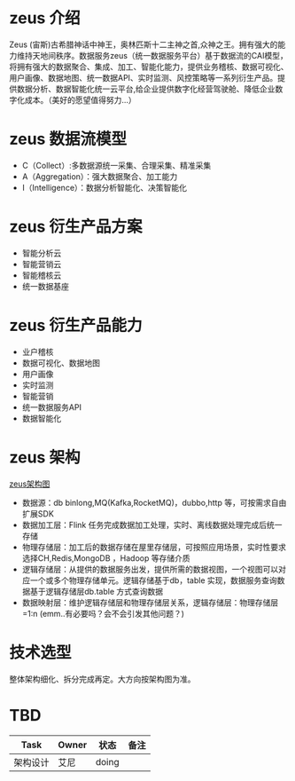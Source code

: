 # zeus 介绍
Zeus (宙斯)古希腊神话中神王，奥林匹斯十二主神之首,众神之王。拥有强大的能力维持天地间秩序。数据服务zeus（统一数据服务平台）基于数据流的CAI模型， 将拥有强大的数据聚合、集成、加工、智能化能力，提供业务稽核、数据可视化、用户画像、数据地图、统一数据API、实时监测、风控策略等一系列衍生产品。提供数据分析、数据智能化统一云平台,给企业提供数字化经营驾驶舱、降低企业数字化成本。（美好的愿望值得努力...）
# zeus 数据流模型
* C（Collect）:多数据源统一采集、合理采集、精准采集
* A（Aggregation）：强大数据聚合、加工能力
* I（Intelligence）：数据分析智能化、决策智能化
# zeus 衍生产品方案
* 智能分析云
* 智能营销云
* 智能稽核云
* 统一数据基座

# zeus 衍生产品能力
* 业户稽核
* 数据可视化、数据地图
* 用户画像
* 实时监测
* 智能营销
* 统一数据服务API
* 数据智能化

# zeus 架构
[zeus架构图](https://www.processon.com/diagraming/64a449e9db2f304bcc2b7d39 "zeus")

* 数据源：db binlong,MQ(Kafka,RocketMQ)，dubbo,http 等，可按需求自由扩展SDK
* 数据加工层：Flink 任务完成数据加工处理，实时、离线数据处理完成后统一存储
* 物理存储层：加工后的数据存储在屋里存储层，可按照应用场景，实时性要求选择CH,Redis,MongoDB ，Hadoop 等存储介质
* 逻辑存储层：从提供的数据服务出发，提供所需的数据视图，一个视图可以对应一个或多个物理存储单元。逻辑存储基于db，table 实现，数据服务查询数据基于逻辑存储层db.table 方式查询数据
* 数据映射层：维护逻辑存储层和物理存储层关系，逻辑存储层：物理存储层=1:n (emm..有必要吗？会不会引发其他问题？)

# 技术选型
整体架构细化、拆分完成再定。大方向按架构图为准。

# TBD
| Task  | Owner |状态  | 备注 |
|  ----  | ----  |  ----  | ----  |
|架构设计  | 艾尼 |doing  |  |
